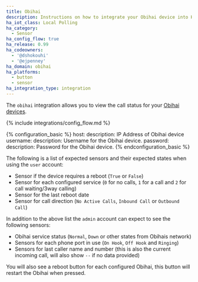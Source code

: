 ```yaml
---
title: Obihai
description: Instructions on how to integrate your Obihai device into Home Assistant.
ha_iot_class: Local Polling
ha_category:
  - Sensor
ha_config_flow: true
ha_release: 0.99
ha_codeowners:
  - '@dshokouhi'
  - '@ejpenney'
ha_domain: obihai
ha_platforms:
  - button
  - sensor
ha_integration_type: integration
---
```


The `obihai` integration allows you to view the call status for your [Obihai devices](https://www.obitalk.com/info/products#home_section).

{% include integrations/config_flow.md %}

{% configuration_basic %}
host:
  description: IP Address of Obihai device
username:
  description: Username for the Obihai device.
password:
  description: Password for the Obihai device.
{% endconfiguration_basic %}

The following is a list of expected sensors and their expected states when using the `user` account:

- Sensor if the device requires a reboot (`True` or `False`)
- Sensor for each configured service (`0` for no calls, `1` for a call and `2` for call waiting/3way calling)
- Sensor for the last reboot date
- Sensor for call direction (`No Active Calls`, `Inbound Call` or `Outbound Call`) 

In addition to the above list the `admin` account can expect to see the following sensors:

- Obihai service status (`Normal`, `Down` or other states from Obihais network)
- Sensors for each phone port in use (`On Hook`, `Off Hook` and `Ringing`)
- Sensors for last caller name and number (this is also the current incoming call, will also show `--` if no data provided)

You will also see a reboot button for each configured Obihai, this button will restart the Obihai when pressed.
